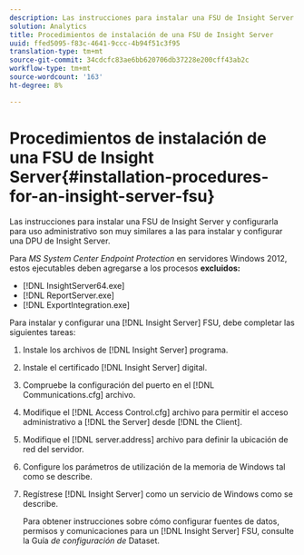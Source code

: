 ```yaml
---
description: Las instrucciones para instalar una FSU de Insight Server y configurarla para uso administrativo son muy similares a las para instalar y configurar una DPU de Insight Server.
solution: Analytics
title: Procedimientos de instalación de una FSU de Insight Server
uuid: ffed5095-f83c-4641-9ccc-4b94f51c3f95
translation-type: tm+mt
source-git-commit: 34cdcfc83ae6bb620706db37228e200cff43ab2c
workflow-type: tm+mt
source-wordcount: '163'
ht-degree: 8%

---
```



# Procedimientos de instalación de una FSU de Insight Server{#installation-procedures-for-an-insight-server-fsu}

Las instrucciones para instalar una FSU de Insight Server y configurarla para uso administrativo son muy similares a las para instalar y configurar una DPU de Insight Server.

Para *MS System Center Endpoint Protection* en servidores Windows 2012, estos ejecutables deben agregarse a los procesos **excluidos:**

* [!DNL InsightServer64.exe]
* [!DNL ReportServer.exe]
* [!DNL ExportIntegration.exe]

Para instalar y configurar una [!DNL Insight Server] FSU, debe completar las siguientes tareas:

1. Instale los archivos de [!DNL Insight Server] programa.
1. Instale el certificado [!DNL Insight Server] digital.
1. Compruebe la configuración del puerto en el [!DNL Communications.cfg] archivo.
1. Modifique el [!DNL Access Control.cfg] archivo para permitir el acceso administrativo a [!DNL the Server] desde [!DNL the Client].
1. Modifique el [!DNL server.address] archivo para definir la ubicación de red del servidor.
1. Configure los parámetros de utilización de la memoria de Windows tal como se describe.
1. Regístrese [!DNL Insight Server] como un servicio de Windows como se describe.

   Para obtener instrucciones sobre cómo configurar fuentes de datos, permisos y comunicaciones para un [!DNL Insight Server] FSU, consulte la Guía *de configuración de* Dataset.

